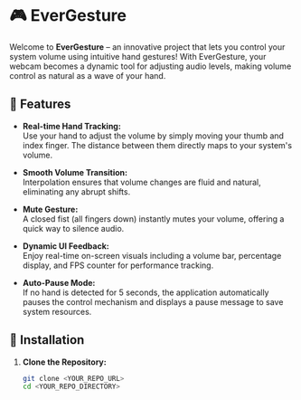 # 🎮 EverGesture

Welcome to **EverGesture** – an innovative project that lets you control your system volume using intuitive hand gestures! With EverGesture, your webcam becomes a dynamic tool for adjusting audio levels, making volume control as natural as a wave of your hand.

## 🌟 Features

- **Real-time Hand Tracking:**  
  Use your hand to adjust the volume by simply moving your thumb and index finger. The distance between them directly maps to your system's volume.

- **Smooth Volume Transition:**  
  Interpolation ensures that volume changes are fluid and natural, eliminating any abrupt shifts.

- **Mute Gesture:**  
  A closed fist (all fingers down) instantly mutes your volume, offering a quick way to silence audio.

- **Dynamic UI Feedback:**  
  Enjoy real-time on-screen visuals including a volume bar, percentage display, and FPS counter for performance tracking.

- **Auto-Pause Mode:**  
  If no hand is detected for 5 seconds, the application automatically pauses the control mechanism and displays a pause message to save system resources.

## 🚀 Installation

1. **Clone the Repository:**
   ```bash
   git clone <YOUR_REPO_URL>
   cd <YOUR_REPO_DIRECTORY>
